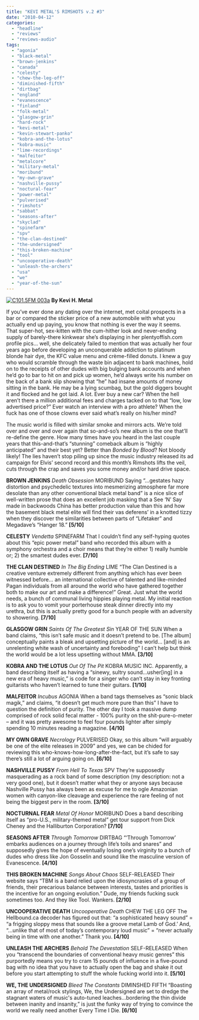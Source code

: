 ```yaml
---
title: "KEVI METAL'S RIMSHOTS v.2 #3"
date: "2010-04-12"
categories: 
  - "headline"
  - "reviews"
  - "reviews-audio"
tags: 
  - "agonia"
  - "black-metal"
  - "brown-jenkins"
  - "canada"
  - "celesty"
  - "chew-the-leg-off"
  - "diminished-fifth"
  - "dirtbag"
  - "england"
  - "evanescence"
  - "finland"
  - "folk-metal"
  - "glasgow-grin"
  - "hard-rock"
  - "kevi-metal"
  - "kevin-stewart-panko"
  - "kobra-and-the-lotus"
  - "kobra-music"
  - "lime-recordings"
  - "malfeitor"
  - "metalcore"
  - "military-metal"
  - "moribund"
  - "my-own-grave"
  - "nashville-pussy"
  - "noctural-fear"
  - "power-metal"
  - "pulverised"
  - "rimshots"
  - "sabbat"
  - "seasons-after"
  - "skyclad"
  - "spinefarm"
  - "spv"
  - "the-clan-destined"
  - "the-undersigned"
  - "this-broken-machine"
  - "tool"
  - "uncooperative-death"
  - "unleash-the-archers"
  - "usa"
  - "we"
  - "year-of-the-sun"
---
```


[![C101.5FM 003a](http://www.hellbound.ca/wp-content/uploads/2010/02/C101.5FM-003a-300x225.jpg "C101.5FM 003a")](http://www.hellbound.ca/wp-content/uploads/2010/02/C101.5FM-003a.jpg) **By Kevi H. Metal**

If you’ve ever done any dating over the internet, met coital prospects in a bar or compared the sticker price of a new automobile with what you actually end up paying, you know that nothing is ever the way it seems. That super-hot, sex-kitten with the cum-hither look and never-ending supply of barely-there kinkwear she’s displaying in her plentyoffish.com profile pics… well, she delicately failed to mention that was actually her four years ago before developing an unconquerable addiction to platinum blonde hair dye, the KFC value menu and crème-filled donuts. I knew a guy who would scramble through the waste bin adjacent to bank machines, hold on to the receipts of other dudes with big bulging bank accounts and when he’d go to bar to hit on and pick up women, he’d always write his number on the back of a bank slip showing that “he” had insane amounts of money sitting in the bank. He may be a lying scumbag, but the gold diggers bought it and flocked and he got laid. A lot. Ever buy a new car? When the hell aren’t there a million additional fees and charges tacked on to that “low, low advertised price?” Ever watch an interview with a pro athlete? When the fuck has one of those clowns ever said what’s really on his/her mind?

The music world is filled with similar smoke and mirrors acts. We’re told over and over and over again that so-and-so’s new album is the one that’ll re-define the genre. How many times have you heard in the last couple years that this-and-that’s “stunning” comeback album is “highly anticipated” and their best yet? Better than _Bonded by Blood_? Not bloody likely! The lies haven’t stop piling up since the music industry released its ad campaign for Elvis’ second record and this month’s Rimshots lifts the veil, cuts through the crap and saves you some money and/or hard drive space.

**BROWN JENKINS** _Death Obsession_ MORIBUND Saying “…gestates hazy distortion and psychedelic textures into mesmerizing atmosphere far more desolate than any other conventional black metal band” is a nice slice of well-written prose that does an excellent job masking that a See ‘N’ Say made in backwoods China has better production value than this and how the basement black metal elite will find their vas deferens’ in a knotted tizzy when they discover the similarities between parts of “Lifetaker” and Megadave’s “Hanger 18.” **\[5/10\]**

**CELESTY** _Vendetta_ SPINEFARM That I couldn’t find any self-hyping quotes about this “epic power metal” band who recorded this album with a symphony orchestra and a choir means that they’re either 1) really humble or; 2) the smartest dudes ever. **\[7/10\]**

**THE CLAN DESTINED** _In The Big Ending_ LIME “The Clan Destined is a creative venture extremely different from anything which has ever been witnessed before… an international collective of talented and like-minded Pagan individuals from all around the world who have gathered together both to make our art and make a difference!” Great. Just what the world needs, a bunch of communal living hippies playing metal. My initial reaction is to ask you to vomit your porterhouse steak dinner directly into my urethra, but this is actually pretty good for a bunch people with an adversity to showering. **\[7/10\]**

**GLASGOW GRIN** _Saints Of The Greatest Sin_ YEAR OF THE SUN When a band claims, “this isn’t safe music and it doesn’t pretend to be. \[The album\] conceptually paints a bleak and upsetting picture of the world… \[and\] is an unrelenting white wash of uncertainty and foreboding” I can’t help but think the world would be a lot less upsetting without MMA. **\[3/10\]**

**KOBRA AND THE LOTUS** _Out Of The Pit_ KOBRA MUSIC INC. Apparently, a band describing itself as having a “sinewy, sultry sound…usher\[ing\] in a new era of heavy music,” is code for a singer who can’t stay in key fronting guitarists who haven’t learned to tune their guitars. **\[1/10\]**

**MALFEITOR** _Incubus_ AGONIA When a band tags themselves as “sonic black magik,” and claims, “it doesn’t get much more pure than this” I have to question the definition of purity. The other day I took a massive dump comprised of rock solid fecal matter - 100% purity on the shit-pure-o-meter – and it was pretty awesome to feel four pounds lighter after simply spending 10 minutes reading a magazine. **\[4/10\]**

**MY OWN GRAVE** _Necrology_ PULVERISED Okay, so this album “will arguably be one of the elite releases in 2009” and yes, we can be chided for reviewing this who-knows-how-long-after-the-fact, but it’s safe to say there’s still a lot of arguing going on. **\[6/10\]**

**NASHVILLE PUSSY** _From Hell To Texas_ SPV They’re supposedly masquerading as a rock band of some description (my description: not a very good one), but it doesn’t matter what they or anyone says because Nashville Pussy has always been as excuse for me to ogle Amazonian women with canyon-like cleavage and experience the rare feeling of not being the biggest perv in the room. **\[3/10\]**

**NOCTURNAL FEAR** _Metal Of Honor_ MORIBUND Does a band describing itself as “pro-U.S., military-themed metal” get tour support from Dick Cheney and the Halliburton Corporation? **\[7/10\]**

**SEASONS AFTER** _Through Tomorrow_ DIRTBAG “‘Through Tomorrow’ embarks audiences on a journey through life’s toils and snares” and supposedly gives the hope of eventually losing one’s virginity to a bunch of dudes who dress like Jon Gosselin and sound like the masculine version of Evanescence. **\[4/10\]**

**THIS BROKEN MACHINE** _Songs About Chaos_ SELF-RELEASED Their website says “TBM is a band relied upon the idiosyncrasies of a group of friends, their precarious balance between interests, tastes and priorities is the incentive for an ongoing evolution.” Dude, my friends fucking suck sometimes too. And they like Tool. Wankers. **\[2/10\]**

**UNCOOPERATIVE DEATH** _Uncooperative Death_ CHEW THE LEG OFF The Hellbound.ca decoder has figured out that: “a sophisticated heavy sound” = “a frigging sloppy mess that sounds like a groove metal Lamb of God.’ And, “…unlike that of most of today’s contemporary loud music” = “never actually being in time with one another.” Thank you. **\[4/10\]**

**UNLEASH THE ARCHERS** _Behold The Devestation_ SELF-RELEASED When you “transcend the boundaries of conventional heavy music genres” this purportedly means you try to cram 15 pounds of influence in a five-pound bag with no idea that you have to actually open the bag and shake it out before you start attempting to stuff the whole fucking world into it. **\[5/10\]**

**WE, THE UNDERSIGNED** _Bleed The Constants_ DIMINSHED FIFTH “Boasting an array of metal/rock stylings, We, the Undersigned are set to dredge the stagnant waters of music's auto-tuned leaches…bordering the thin divide between inanity and insanity,” is just the funky way of trying to convince the world we really need another Every Time I Die. **\[6/10\]**
